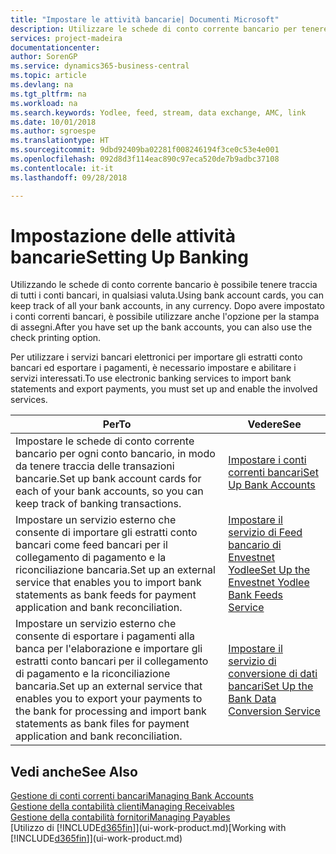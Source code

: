 ```yaml
---
title: "Impostare le attività bancarie| Documenti Microsoft"
description: Utilizzare le schede di conto corrente bancario per tenere traccia dei conti bancari e impostare i feed della banca, ad esempio Yodlee, per scambiare dati.
services: project-madeira
documentationcenter: 
author: SorenGP
ms.service: dynamics365-business-central
ms.topic: article
ms.devlang: na
ms.tgt_pltfrm: na
ms.workload: na
ms.search.keywords: Yodlee, feed, stream, data exchange, AMC, link
ms.date: 10/01/2018
ms.author: sgroespe
ms.translationtype: HT
ms.sourcegitcommit: 9dbd92409ba02281f008246194f3ce0c53e4e001
ms.openlocfilehash: 092d8d3f114eac890c97eca520de7b9adbc37108
ms.contentlocale: it-it
ms.lasthandoff: 09/28/2018

---
```

# <a name="setting-up-banking"></a><span data-ttu-id="2d318-103">Impostazione delle attività bancarie</span><span class="sxs-lookup"><span data-stu-id="2d318-103">Setting Up Banking</span></span>
<span data-ttu-id="2d318-104">Utilizzando le schede di conto corrente bancario è possibile tenere traccia di tutti i conti bancari, in qualsiasi valuta.</span><span class="sxs-lookup"><span data-stu-id="2d318-104">Using bank account cards, you can keep track of all your bank accounts, in any currency.</span></span> <span data-ttu-id="2d318-105">Dopo avere impostato i conti correnti bancari, è possibile utilizzare anche l'opzione per la stampa di assegni.</span><span class="sxs-lookup"><span data-stu-id="2d318-105">After you have set up the bank accounts, you can also use the check printing option.</span></span>

<span data-ttu-id="2d318-106">Per utilizzare i servizi bancari elettronici per importare gli estratti conto bancari ed esportare i pagamenti, è necessario impostare e abilitare i servizi interessati.</span><span class="sxs-lookup"><span data-stu-id="2d318-106">To use electronic banking services to import bank statements and  export payments, you must set up and enable the involved services.</span></span>

| <span data-ttu-id="2d318-107">Per</span><span class="sxs-lookup"><span data-stu-id="2d318-107">To</span></span> | <span data-ttu-id="2d318-108">Vedere</span><span class="sxs-lookup"><span data-stu-id="2d318-108">See</span></span> |
| --- | --- |
| <span data-ttu-id="2d318-109">Impostare le schede di conto corrente bancario per ogni conto bancario, in modo da tenere traccia delle transazioni bancarie.</span><span class="sxs-lookup"><span data-stu-id="2d318-109">Set up bank account cards for each of your bank accounts, so you can keep track of banking transactions.</span></span> |[<span data-ttu-id="2d318-110">Impostare i conti correnti bancari</span><span class="sxs-lookup"><span data-stu-id="2d318-110">Set Up Bank Accounts</span></span>](bank-how-setup-bank-accounts.md) |
| <span data-ttu-id="2d318-111">Impostare un servizio esterno che consente di importare gli estratti conto bancari come feed bancari per il collegamento di pagamento e la riconciliazione bancaria.</span><span class="sxs-lookup"><span data-stu-id="2d318-111">Set up an external service that enables you to import bank statements as bank feeds for payment application and bank reconciliation.</span></span> |[<span data-ttu-id="2d318-112">Impostare il servizio di Feed bancario di Envestnet Yodlee</span><span class="sxs-lookup"><span data-stu-id="2d318-112">Set Up the Envestnet Yodlee Bank Feeds Service</span></span>](bank-how-setup-bank-statement-service.md) |
| <span data-ttu-id="2d318-113">Impostare un servizio esterno che consente di esportare i pagamenti alla banca per l'elaborazione e importare gli estratti conto bancari per il collegamento di pagamento e la riconciliazione bancaria.</span><span class="sxs-lookup"><span data-stu-id="2d318-113">Set up an external service that enables you to export your payments to the bank for processing  and import bank statements as bank files for payment application and bank reconciliation.</span></span> |[<span data-ttu-id="2d318-114">Impostare il servizio di conversione di dati bancari</span><span class="sxs-lookup"><span data-stu-id="2d318-114">Set Up the Bank Data Conversion Service</span></span>](bank-how-setup-bank-data-conversion-service.md) |

## <a name="see-also"></a><span data-ttu-id="2d318-115">Vedi anche</span><span class="sxs-lookup"><span data-stu-id="2d318-115">See Also</span></span>
[<span data-ttu-id="2d318-116">Gestione di conti correnti bancari</span><span class="sxs-lookup"><span data-stu-id="2d318-116">Managing Bank Accounts</span></span>](bank-manage-bank-accounts.md)  
[<span data-ttu-id="2d318-117">Gestione della contabilità clienti</span><span class="sxs-lookup"><span data-stu-id="2d318-117">Managing Receivables</span></span>](receivables-manage-receivables.md)  
[<span data-ttu-id="2d318-118">Gestione della contabilità fornitori</span><span class="sxs-lookup"><span data-stu-id="2d318-118">Managing Payables</span></span>](payables-manage-payables.md)  
<span data-ttu-id="2d318-119">[Utilizzo di [!INCLUDE[d365fin](includes/d365fin_md.md)]](ui-work-product.md)</span><span class="sxs-lookup"><span data-stu-id="2d318-119">[Working with [!INCLUDE[d365fin](includes/d365fin_md.md)]](ui-work-product.md)</span></span>

